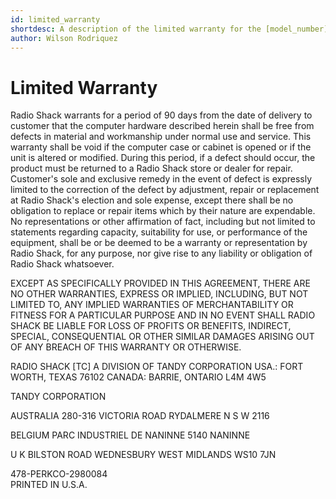 ```yaml
---
id: limited_warranty
shortdesc: A description of the limited warranty for the [model_number] expansion module.
author: Wilson Rodriquez
---
```


# Limited Warranty

Radio Shack warrants for a period of 90 days from the date of delivery to customer that the computer hardware described herein shall be free from defects in material and workmanship under normal use and service. This warranty shall be void if the computer case or cabinet is opened or if the unit is altered or modified. During this period, if a defect should occur, the product must be returned to a Radio Shack store or dealer for repair. Customer's sole and exclusive remedy in the event of defect is expressly limited to the correction of the defect by adjustment, repair or replacement at Radio Shack's election and sole expense, except there shall be no obligation to replace or repair items which by their nature are expendable. No representations or other affirmation of fact, including but not limited to statements regarding capacity, suitability for use, or performance of the equipment, shall be or be deemed to be a warranty or representation by Radio Shack, for any purpose, nor give rise to any liability or obligation of Radio Shack whatsoever.

EXCEPT AS SPECIFICALLY PROVIDED IN THIS AGREEMENT, THERE ARE NO OTHER WARRANTIES, EXPRESS OR IMPLIED, INCLUDING, BUT NOT LIMITED TO, ANY IMPLIED WARRANTIES OF MERCHANTABILITY OR FITNESS FOR A PARTICULAR PURPOSE AND IN NO EVENT SHALL RADIO SHACK BE LIABLE FOR LOSS OF PROFITS OR BENEFITS, INDIRECT, SPECIAL, CONSEQUENTIAL OR OTHER SIMILAR DAMAGES ARISING OUT OF ANY BREACH OF THIS WARRANTY OR OTHERWISE.

RADIO SHACK [TC] A DIVISION OF TANDY CORPORATION
USA.: FORT WORTH, TEXAS 76102
CANADA: BARRIE, ONTARIO L4M 4W5

TANDY CORPORATION

AUSTRALIA
280-316 VICTORIA ROAD
RYDALMERE N S W 2116

BELGIUM
PARC INDUSTRIEL DE NANINNE
5140 NANINNE

U K
BILSTON ROAD WEDNESBURY
WEST MIDLANDS WS10 7JN

478-PERKCO-2980084       
PRINTED IN U.S.A.